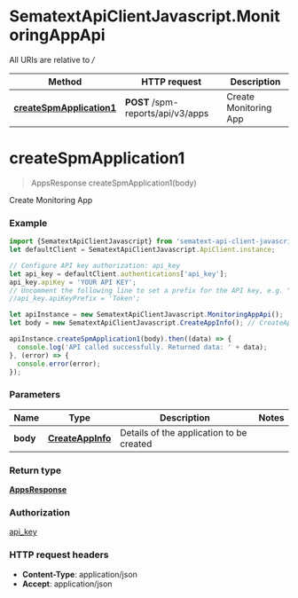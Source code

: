 # SematextApiClientJavascript.MonitoringAppApi

All URIs are relative to */*

Method | HTTP request | Description
------------- | ------------- | -------------
[**createSpmApplication1**](MonitoringAppApi.md#createSpmApplication1) | **POST** /spm-reports/api/v3/apps | Create Monitoring App

<a name="createSpmApplication1"></a>

# **createSpmApplication1**

> AppsResponse createSpmApplication1(body)

Create Monitoring App

### Example

```javascript
import {SematextApiClientJavascript} from 'sematext-api-client-javascript';
let defaultClient = SematextApiClientJavascript.ApiClient.instance;

// Configure API key authorization: api_key
let api_key = defaultClient.authentications['api_key'];
api_key.apiKey = 'YOUR API KEY';
// Uncomment the following line to set a prefix for the API key, e.g. "Token" (defaults to null)
//api_key.apiKeyPrefix = 'Token';

let apiInstance = new SematextApiClientJavascript.MonitoringAppApi();
let body = new SematextApiClientJavascript.CreateAppInfo(); // CreateAppInfo | Details of the application to be created

apiInstance.createSpmApplication1(body).then((data) => {
  console.log('API called successfully. Returned data: ' + data);
}, (error) => {
  console.error(error);
});

```

### Parameters

Name | Type | Description  | Notes
------------- | ------------- | ------------- | -------------
 **body** | [**CreateAppInfo**](CreateAppInfo.md)| Details of the application to be created |

### Return type

[**AppsResponse**](AppsResponse.md)

### Authorization

[api_key](../README.md#api_key)

### HTTP request headers

- **Content-Type**: application/json
- **Accept**: application/json
